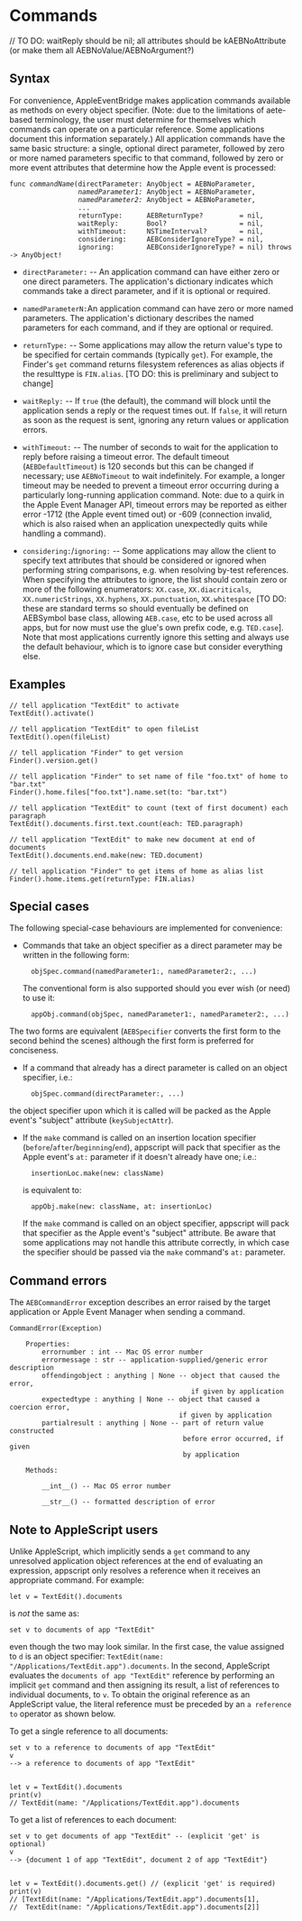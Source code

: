 # Commands
// TO DO: waitReply should be nil; all attributes should be kAEBNoAttribute (or make them all AEBNoValue/AEBNoArgument?)

## Syntax

For convenience, AppleEventBridge makes application commands available as methods on every object specifier. (Note: due to the limitations of aete-based terminology, the user must determine for themselves which commands can operate on a particular reference. Some applications document this information separately.) All application commands have the same basic structure: a single, optional direct parameter, followed by zero or more named parameters specific to that command, followed by zero or more event attributes that determine how the Apple event is processed:

<pre><code>func <var>commandName</var>(directParameter: AnyObject = AEBNoParameter,
                 <var>namedParameter1:</var> AnyObject = AEBNoParameter,
                 <var>namedParameter2:</var> AnyObject = AEBNoParameter,
                 ...
                 returnType:      AEBReturnType?         = nil,
                 waitReply:       Bool?                  = nil,
                 withTimeout:     NSTimeInterval?        = nil,
                 considering:     AEBConsiderIgnoreType? = nil,
                 ignoring:        AEBConsiderIgnoreType? = nil) throws -> AnyObject!</code></pre>

* `directParameter:` -- An application command can have either zero or one direct parameters. The application's dictionary indicates which commands take a direct parameter, and if it is optional or required.

* `namedParameterN:`An application command can have zero or more named parameters. The application's dictionary describes the named parameters for each command, and if they are optional or required.

* `returnType:` -- Some applications may allow the return value's type to be specified for certain commands (typically `get`). For example, the Finder's `get` command returns filesystem references as alias objects if the resulttype is `FIN.alias`. [TO DO: this is preliminary and subject to change]

* `waitReply:` -- If `true` (the default), the command will block until the application sends a reply or the request times out. If `false`, it will return as soon as the request is sent, ignoring any return values or application errors.

* `withTimeout:` -- The number of seconds to wait for the application to reply before raising a timeout error. The default timeout (`AEBDefaultTimeout`) is 120 seconds but this can be changed if necessary; use `AEBNoTimeout` to wait indefinitely. For example, a longer timeout may be needed to prevent a timeout error occurring during a particularly long-running application command. Note: due to a quirk in the Apple Event Manager API, timeout errors may be reported as either error -1712 (the Apple event timed out) or -609 (connection invalid, which is also raised when an application unexpectedly quits while handling a command).

* `considering:`/`ignoring:` -- Some applications may allow the client to specify text attributes that should be considered or ignored when performing string comparisons, e.g. when resolving by-test references. When specifying the attributes to ignore, the list should contain zero or more of the following enumerators: `XX.case`, `XX.diacriticals`, `XX.numericStrings`, `XX.hyphens`, `XX.punctuation`, `XX.whitespace` [TO DO: these are standard terms so should eventually be defined on AEBSymbol base class, allowing `AEB.case`, etc to be used across all apps, but for now must use the glue's own prefix code, e.g. `TED.case`]. Note that most applications currently ignore this setting and always use the default behaviour, which is to ignore case but consider everything else.



## Examples

    // tell application "TextEdit" to activate
    TextEdit().activate()

    // tell application "TextEdit" to open fileList
    TextEdit().open(fileList)

    // tell application "Finder" to get version
    Finder().version.get()

    // tell application "Finder" to set name of file "foo.txt" of home to "bar.txt"
    Finder().home.files["foo.txt"].name.set(to: "bar.txt")

    // tell application "TextEdit" to count (text of first document) each paragraph
    TextEdit().documents.first.text.count(each: TED.paragraph)

    // tell application "TextEdit" to make new document at end of documents
    TextEdit().documents.end.make(new: TED.document)

    // tell application "Finder" to get items of home as alias list
    Finder().home.items.get(returnType: FIN.alias)



## Special cases

The following special-case behaviours are implemented for convenience:

* Commands that take an object specifier as a direct parameter may be written in the following form:

        objSpec.command(namedParameter1:, namedParameter2:, ...)

    The conventional form is also supported should you ever wish (or need) to use it:

        appObj.command(objSpec, namedParameter1:, namedParameter2:, ...)

The two forms are equivalent (`AEBSpecifier` converts the first form to the second behind the scenes) although the first form is preferred for conciseness.


* If a command that already has a direct parameter is called on an object specifier, i.e.:

        objSpec.command(directParameter:, ...)

the object specifier upon which it is called will be packed as the Apple event's "subject" attribute (`keySubjectAttr`).


* If the `make` command is called on an insertion location specifier (`before`/`after`/`beginning`/`end`), appscript will pack that specifier as the Apple event's `at:` parameter if it doesn't already have one; i.e.:

        insertionLoc.make(new: className)

   is equivalent to:

        appObj.make(new: className, at: insertionLoc)

   If the `make` command is called on an object specifier, appscript will pack that specifier as the Apple event's "subject" attribute. Be aware that some applications may not handle this attribute correctly, in which case the specifier should be passed via the `make` command's `at:` parameter.


## Command errors

The `AEBCommandError` exception describes an error raised by the target application or Apple Event Manager when sending a command.

    CommandError(Exception)

        Properties:
            errornumber : int -- Mac OS error number
            errormessage : str -- application-supplied/generic error description
            offendingobject : anything | None -- object that caused the error, 
                                                 if given by application
            expectedtype : anything | None -- object that caused a coercion error, 
                                              if given by application
            partialresult : anything | None -- part of return value constructed 
                                               before error occurred, if given 
                                               by application

        Methods:
    
            __int__() -- Mac OS error number

            __str__() -- formatted description of error



## Note to AppleScript users

Unlike AppleScript, which implicitly sends a `get` command to any unresolved application object references at the end of evaluating an expression, appscript only resolves a reference when it receives an appropriate command. For example:

    let v = TextEdit().documents

is _not_ the same as:

    set v to documents of app "TextEdit"

even though the two may look similar. In the first case, the value assigned to `d` is an object specifier: `TextEdit(name: "/Applications/TextEdit.app").documents`. In the second, AppleScript evaluates the `documents of app "TextEdit"` reference by performing an implicit `get` command and then assigning its result, a list of references to individual documents, to `v`. To obtain the original reference as an AppleScript value, the literal reference must be preceded by an `a reference to` operator as shown below.

To get a single reference to all documents:

    set v to a reference to documents of app "TextEdit"
    v
    --> a reference to documents of app "TextEdit"


    let v = TextEdit().documents
    print(v)
    // TextEdit(name: "/Applications/TextEdit.app").documents


To get a list of references to each document:

    set v to get documents of app "TextEdit" -- (explicit 'get' is optional)
    v
    --> {document 1 of app "TextEdit", document 2 of app "TextEdit"}


    let v = TextEdit().documents.get() // (explicit 'get' is required)
    print(v)
    // [TextEdit(name: "/Applications/TextEdit.app").documents[1], 
    //  TextEdit(name: "/Applications/TextEdit.app").documents[2]]

